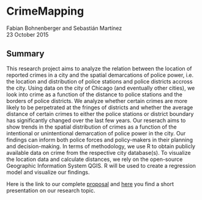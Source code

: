 # CrimeMapping

Fabian Bohnenberger and Sebastián Martínez  
23 October 2015

## Summary 

This research project aims to analyze the relation between the location of reported crimes in a city and the spatial demarcations of police power, i.e. the location and distribution of police stations and police districts accross the city. Using data on the city of Chicago (and eventually other cities), we look into crime as a function of the distance to police stations and the borders of police districts. We analyze whether certain crimes are more likely to be perpetrated at the fringes of districts and whether the average distance of certain crimes to either the police stations or district boundary has significantly changed over the last few years. Our reserach aims to show trends in the spatial distribution of crimes as a function of the intentional or unintentional demarcation of police power in the city. Our findings can inform both police forces and policy-makers in their planning and decision-making. In terms of methodology, we use R to obtain publicly available data on crime from the respective city database(s). To visualize the location data and calculate distances, we rely on the open-source Geographic Information System QGIS. R will be used to  create a regression model and visualize our findings.

Here is the link to our complete [proposal](https://rawgit.com/martinezsebastian/CrimeMapping/master/Proposal.html) and [here](https://rawgit.com/martinezsebastian/CrimeMapping/master/presentation/CrimeResearchPresentation0.1.html) you find a short presentation on our research topic. 

